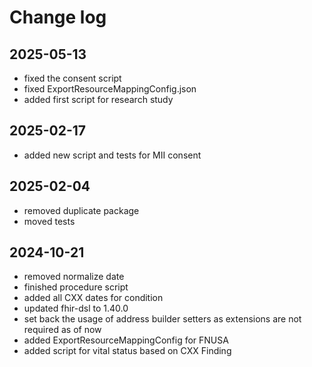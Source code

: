 # Change log

## 2025-05-13
* fixed the consent script
* fixed ExportResourceMappingConfig.json
* added first script for research study

## 2025-02-17
* added new script and tests for MII consent

## 2025-02-04
* removed duplicate package
* moved tests

## 2024-10-21

* removed normalize date
* finished procedure script
* added all CXX dates for condition
* updated fhir-dsl to 1.40.0
* set back the usage of address builder setters as extensions are not required as of now
* added ExportResourceMappingConfig for FNUSA
* added script for vital status based on CXX Finding
